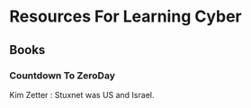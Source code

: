 # Resources For Learning Cyber

## Books

### Countdown To ZeroDay

Kim Zetter : Stuxnet was US and Israel.